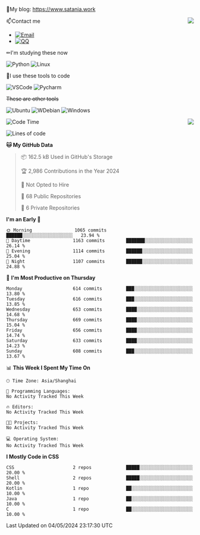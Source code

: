 📰My blog: https://www.satania.work

<img align="right" src="https://github-readme-stats.vercel.app/api/top-langs/?username=Katriell"/>

📫Contact me

* [![Email](https://img.shields.io/badge/Email-Iris@satania.work-1?style=social&logoColor=fff)](mailto:Iris@satania.work)
* [![QQ](https://img.shields.io/badge/QQ-2088839458-1?style=social&logoColor=fff)](tencent://AddContact/?fromId=45&fromSubId=1&subcmd=all&uin=2088839458&website=www.oicqzone.com)

✏I'm studying these now

![Python](https://img.shields.io/badge/-Python-blue?style=flat-square&logo=Python&logoColor=fff)
![Linux](https://img.shields.io/badge/-Linux-black?style=flat-square&logo=Linux&logoColor=fff)

🔨I use these tools to code

![VSCode](https://img.shields.io/badge/-VSCode-blue?style=flat-square&logo=visualstudiocode&logoColor=fff)
![Pycharm](https://img.shields.io/badge/-Pycharm-green?style=flat-square&logo=pycharm&logoColor=fff)

 ~~These are other tools~~

![Ubuntu](https://img.shields.io/badge/-Ubuntu-orange?style=flat-square&logo=Ubuntu&logoColor=fff)
![WDebian](https://img.shields.io/badge/-Debian-blue?style=flat-square&logo=Debian&logoColor=fff)
![Windows](https://img.shields.io/badge/-Windows-blue?style=flat-square&logo=Windows&logoColor=fff)


<img align="right" src="https://github-readme-stats-beta-amber-44.vercel.app/api?username=Katriell&show_icons=true&role=OWNER,ORGANIZATION_MEMBER,COLLABORATOR&locale=zh-my"/>

<!--START_SECTION:waka-->
![Code Time](http://img.shields.io/badge/Code%20Time-21%20mins-blue)

![Lines of code](https://img.shields.io/badge/From%20Hello%20World%20I%27ve%20Written-5.5%20thousand%20lines%20of%20code-blue)

**🐱 My GitHub Data** 

> 📦 162.5 kB Used in GitHub's Storage 
 > 
> 🏆 2,986 Contributions in the Year 2024
 > 
> 🚫 Not Opted to Hire
 > 
> 📜 68 Public Repositories 
 > 
> 🔑 6 Private Repositories 
 > 
**I'm an Early 🐤** 

```text
🌞 Morning                1065 commits        ██████░░░░░░░░░░░░░░░░░░░   23.94 % 
🌆 Daytime                1163 commits        ███████░░░░░░░░░░░░░░░░░░   26.14 % 
🌃 Evening                1114 commits        ██████░░░░░░░░░░░░░░░░░░░   25.04 % 
🌙 Night                  1107 commits        ██████░░░░░░░░░░░░░░░░░░░   24.88 % 
```
📅 **I'm Most Productive on Thursday** 

```text
Monday                   614 commits         ███░░░░░░░░░░░░░░░░░░░░░░   13.80 % 
Tuesday                  616 commits         ███░░░░░░░░░░░░░░░░░░░░░░   13.85 % 
Wednesday                653 commits         ████░░░░░░░░░░░░░░░░░░░░░   14.68 % 
Thursday                 669 commits         ████░░░░░░░░░░░░░░░░░░░░░   15.04 % 
Friday                   656 commits         ████░░░░░░░░░░░░░░░░░░░░░   14.74 % 
Saturday                 633 commits         ████░░░░░░░░░░░░░░░░░░░░░   14.23 % 
Sunday                   608 commits         ███░░░░░░░░░░░░░░░░░░░░░░   13.67 % 
```


📊 **This Week I Spent My Time On** 

```text
🕑︎ Time Zone: Asia/Shanghai

💬 Programming Languages: 
No Activity Tracked This Week

🔥 Editors: 
No Activity Tracked This Week

🐱‍💻 Projects: 
No Activity Tracked This Week

💻 Operating System: 
No Activity Tracked This Week
```

**I Mostly Code in CSS** 

```text
CSS                      2 repos             █████░░░░░░░░░░░░░░░░░░░░   20.00 % 
Shell                    2 repos             █████░░░░░░░░░░░░░░░░░░░░   20.00 % 
Kotlin                   1 repo              ██░░░░░░░░░░░░░░░░░░░░░░░   10.00 % 
Java                     1 repo              ██░░░░░░░░░░░░░░░░░░░░░░░   10.00 % 
C                        1 repo              ██░░░░░░░░░░░░░░░░░░░░░░░   10.00 % 
```




 Last Updated on 04/05/2024 23:17:30 UTC
<!--END_SECTION:waka-->
